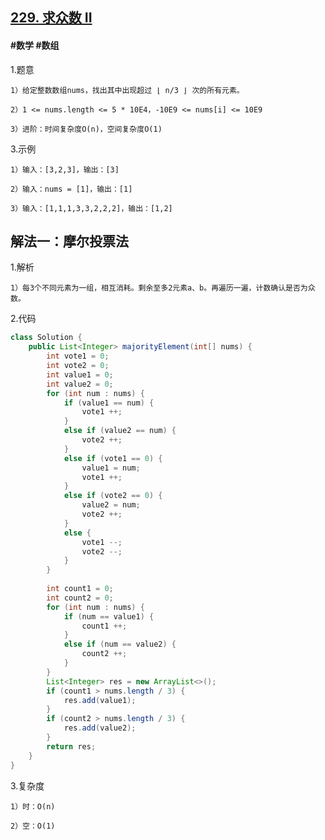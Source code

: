 ## [229. 求众数 II]()
#### #数学 #数组
1.题意

    1）给定整数数组nums，找出其中出现超过 ⌊ n/3 ⌋ 次的所有元素。

    2）1 <= nums.length <= 5 * 10E4，-10E9 <= nums[i] <= 10E9

    3）进阶：时间复杂度O(n)，空间复杂度O(1)

3.示例

    1）输入：[3,2,3]，输出：[3]

    2）输入：nums = [1]，输出：[1]

    3）输入：[1,1,1,3,3,2,2,2]，输出：[1,2]

## 解法一：摩尔投票法

1.解析

    1）每3个不同元素为一组，相互消耗。剩余至多2元素a、b。再遍历一遍，计数确认是否为众数。

2.代码
```java
class Solution {
    public List<Integer> majorityElement(int[] nums) {
        int vote1 = 0;
        int vote2 = 0;
        int value1 = 0;
        int value2 = 0;   
        for (int num : nums) {
            if (value1 == num) {
                vote1 ++;
            }
            else if (value2 == num) {
                vote2 ++;
            }
            else if (vote1 == 0) {
                value1 = num;
                vote1 ++;
            }
            else if (vote2 == 0) {
                value2 = num;
                vote2 ++;
            }
            else {
                vote1 --;
                vote2 --;
            }
        }
        
        int count1 = 0;
        int count2 = 0;
        for (int num : nums) {
            if (num == value1) {
                count1 ++;
            }
            else if (num == value2) {
                count2 ++;
            }
        }
        List<Integer> res = new ArrayList<>();
        if (count1 > nums.length / 3) {
            res.add(value1);
        }
        if (count2 > nums.length / 3) {
            res.add(value2);
        }
        return res;
    }      
}

```
3.复杂度

    1）时：O(n)

    2）空：O(1)